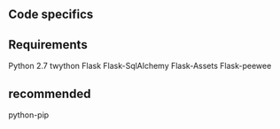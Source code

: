Code specifics
-----

## Requirements
Python 2.7
twython
Flask
Flask-SqlAlchemy
Flask-Assets
Flask-peewee

## recommended
python-pip

